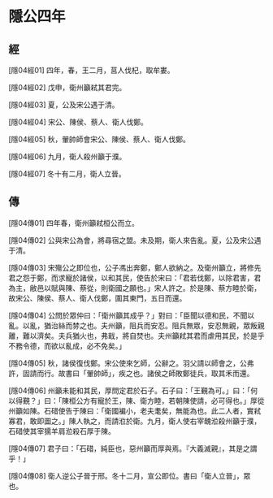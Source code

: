 # 隱公四年

## 經 <a name="01Yin04Jing"></a>

<a name="01Yin04Jing01">[隱04經01]</a> 四年，春，王二月，莒人伐杞，取牟婁。

<a name="01Yin04Jing02">[隱04經02]</a> 戊申，衛州籲弒其君完。

<a name="01Yin04Jing03">[隱04經03]</a> 夏，公及宋公遇于清。

<a name="01Yin04Jing04">[隱04經04]</a> 宋公、陳侯、蔡人、衛人伐鄭。

<a name="01Yin04Jing05">[隱04經05]</a> 秋，翬帥師會宋公、陳侯、蔡人、衛人伐鄭。

<a name="01Yin04Jing06">[隱04經06]</a> 九月，衛人殺州籲于濮。

<a name="01Yin04Jing07">[隱04經07]</a> 冬十有二月，衛人立晉。

## 傳 <a name="01Yin04Zhuan"></a>

<a name="01Yin04Zhuan01">[隱04傳01]</a> 四年春，衛州籲弒桓公而立。

<a name="01Yin04Zhuan02">[隱04傳02]</a> 公與宋公為會，將尋宿之盟。未及期，衛人來告亂。夏，公及宋公遇于清。

<a name="01Yin04Zhuan03">[隱04傳03]</a> 宋殤公之即位也，公子馮出奔鄭，鄭人欲納之。及衛州籲立，將修先君之怨于鄭，而求寵於諸侯，以和其民，使告於宋曰：「君若伐鄭，以除君害，君為主，敝邑以賦與陳、蔡從，則衛國之願也。」宋人許之。於是陳、蔡方睦於衛，故宋公、陳侯、蔡人、衛人伐鄭，圍其東門，五日而還。

<a name="01Yin04Zhuan04">[隱04傳04]</a> 公問於眾仲曰：「衛州籲其成乎？」對曰：「臣聞以德和民，不聞以亂。以亂，猶治絲而棼之也。夫州籲，阻兵而安忍。阻兵無眾，安忍無親，眾叛親離，難以濟矣。夫兵猶火也，弗戢，將自焚也。夫州籲弒其君而虐用其民，於是乎不務令德，而欲以亂成，必不免矣。」

<a name="01Yin04Zhuan05">[隱04傳05]</a> 秋，諸侯復伐鄭。宋公使來乞師，公辭之。羽父請以師會之，公弗許，固請而行。故書曰「翬帥師」，疾之也。諸侯之師敗鄭徒兵，取其禾而還。

<a name="01Yin04Zhuan06">[隱04傳06]</a> 州籲未能和其民，厚問定君於石子。石子曰：「王覲為可。」曰：「何以得覲？」曰：「陳桓公方有寵於王，陳、衛方睦，若朝陳使請，必可得也。」厚從州籲如陳。石碏使告于陳曰：「衛國褊小，老夫耄矣，無能為也。此二人者，實弒寡君，敢即圖之。」陳人執之，而請涖於衛。九月，衛人使右宰醜涖殺州籲于濮，石碏使其宰獳羊肩涖殺石厚于陳。

<a name="01Yin04Zhuan07">[隱04傳07]</a> 君子曰：「石碏，純臣也，惡州籲而厚與焉。『大義滅親』，其是之謂乎！」

<a name="01Yin04Zhuan08">[隱04傳08]</a> 衛人逆公子晉于邢。冬十二月，宣公即位。書曰「衛人立晉」，眾也。

